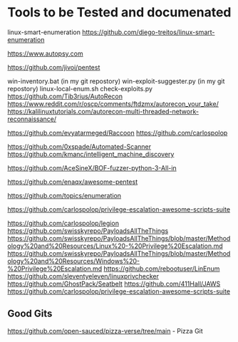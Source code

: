 # Tools to be Tested and documenated 


linux-smart-enumeration
https://github.com/diego-treitos/linux-smart-enumeration

https://www.autopsy.com  

https://github.com/jivoi/pentest   


win-inventory.bat (in my git repostory)
win-exploit-suggester.py (in my git repostory)
linux-local-enum.sh
check-exploits.py
https://github.com/Tib3rius/AutoRecon
https://www.reddit.com/r/oscp/comments/ftdzmx/autorecon_your_take/
https://kalilinuxtutorials.com/autorecon-multi-threaded-network-reconnaissance/


https://github.com/evyatarmeged/Raccoon
https://github.com/carlospolop

https://github.com/0xspade/Automated-Scanner
https://github.com/kmanc/intelligent_machine_discovery

https://github.com/AceSineX/BOF-fuzzer-python-3-All-in

https://github.com/enaqx/awesome-pentest

https://github.com/topics/enumeration

https://github.com/carlospolop/privilege-escalation-awesome-scripts-suite

https://github.com/carlospolop/legion
https://github.com/swisskyrepo/PayloadsAllTheThings
https://github.com/swisskyrepo/PayloadsAllTheThings/blob/master/Methodology%20and%20Resources/Linux%20-%20Privilege%20Escalation.md
https://github.com/swisskyrepo/PayloadsAllTheThings/blob/master/Methodology%20and%20Resources/Windows%20-%20Privilege%20Escalation.md
https://github.com/rebootuser/LinEnum
https://github.com/sleventyeleven/linuxprivchecker
https://github.com/GhostPack/Seatbelt
https://github.com/411Hall/JAWS
https://github.com/carlospolop/privilege-escalation-awesome-scripts-suite

## Good Gits ##
https://github.com/open-sauced/pizza-verse/tree/main  -  Pizza Git

